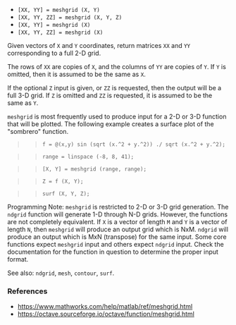 * `[XX, YY] = meshgrid (X, Y)`
* `[XX, YY, ZZ] = meshgrid (X, Y, Z)`
* `[XX, YY] = meshgrid (X)`
* `[XX, YY, ZZ] = meshgrid (X)`

Given vectors of `X` and `Y` coordinates, return matrices `XX` and `YY`
corresponding to a full 2-D grid.

The rows of `XX` are copies of `X`, and the columns of `YY` are copies of
`Y`.  If `Y` is omitted, then it is assumed to be the same as `X`.

If the optional `Z` input is given, or `ZZ` is requested, then the
output will be a full 3-D grid.  If `Z` is omitted and `ZZ` is
requested, it is assumed to be the same as `Y`.

`meshgrid` is most frequently used to produce input for a 2-D or
3-D function that will be plotted.  The following example creates a
surface plot of the "sombrero" function.

>> `f = @(x,y) sin (sqrt (x.^2 + y.^2)) ./ sqrt (x.^2 + y.^2);`

>> `range = linspace (-8, 8, 41);`

>> `[X, Y] = meshgrid (range, range);`

>> `Z = f (X, Y);`

>> `surf (X, Y, Z);`

Programming Note: `meshgrid` is restricted to 2-D or 3-D grid
generation.  The `ndgrid` function will generate 1-D through N-D
grids.  However, the functions are not completely equivalent.  If `X`
is a vector of length `M` and `Y` is a vector of length `N`, then
`meshgrid` will produce an output grid which is NxM.  `ndgrid` will
produce an output which is MxN (transpose) for the same input.
Some core functions expect `meshgrid` input and others expect
`ndgrid` input.  Check the documentation for the function in
question to determine the proper input format.

See also: `ndgrid`, `mesh`, `contour`, `surf`.

### References

* https://www.mathworks.com/help/matlab/ref/meshgrid.html
* https://octave.sourceforge.io/octave/function/meshgrid.html
